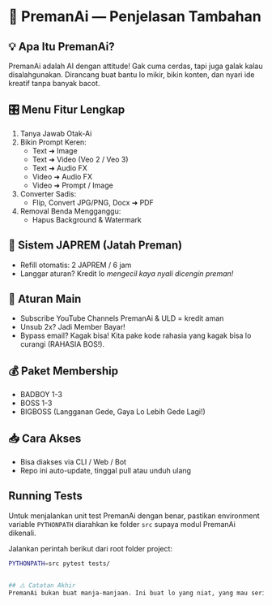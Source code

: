 # 🧠 PremanAi — Penjelasan Tambahan

## 💡 Apa Itu PremanAi?
PremanAi adalah AI dengan attitude! Gak cuma cerdas, tapi juga galak kalau disalahgunakan. Dirancang buat bantu lo mikir, bikin konten, dan nyari ide kreatif tanpa banyak bacot.

## 🎛️ Menu Fitur Lengkap
1. Tanya Jawab Otak-Ai
2. Bikin Prompt Keren:
   - Text ➜ Image
   - Text ➜ Video (Veo 2 / Veo 3)
   - Text ➜ Audio FX
   - Video ➜ Audio FX
   - Video ➜ Prompt / Image
3. Converter Sadis:
   - Flip, Convert JPG/PNG, Docx ➜ PDF
4. Removal Benda Mengganggu:
   - Hapus Background & Watermark

## 💎 Sistem JAPREM (Jatah Preman)
- Refill otomatis: 2 JAPREM / 6 jam
- Langgar aturan? Kredit lo *mengecil kaya nyali dicengin preman!*

## 🎫 Aturan Main
- Subscribe YouTube Channels PremanAi & ULD = kredit aman
- Unsub 2x? Jadi Member Bayar!
- Bypass email? Kagak bisa! Kita pake kode rahasia yang kagak bisa lo curangi (RAHASIA BOS!).

## 💰 Paket Membership
- BADBOY 1-3
- BOSS 1-3
- BIGBOSS (Langganan Gede, Gaya Lo Lebih Gede Lagi!)

## 📥 Cara Akses
- Bisa diakses via CLI / Web / Bot
- Repo ini auto-update, tinggal pull atau unduh ulang

## Running Tests

Untuk menjalankan unit test PremanAi dengan benar, pastikan environment variable `PYTHONPATH` diarahkan ke folder `src` supaya modul PremanAi dikenali.

Jalankan perintah berikut dari root folder project:

```bash
PYTHONPATH=src pytest tests/


## ⚠️ Catatan Akhir
PremanAi bukan buat manja-manjaan. Ini buat lo yang niat, yang mau serius ngoding, bikin karya, atau sekadar main kasar sama teknologi. Jangan manja, jangan ngeluh. Lo pakai, lo tanggung jawab.
